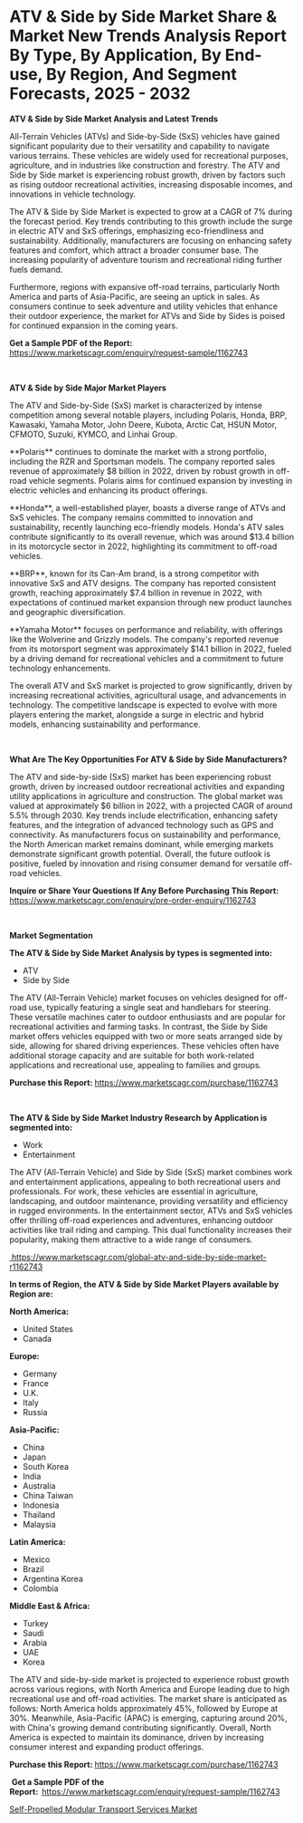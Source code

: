 <p><h1>ATV & Side by Side Market Share & Market New Trends Analysis Report By Type, By Application, By End-use, By Region, And Segment Forecasts, 2025 - 2032</h1></p><p><strong>ATV & Side by Side Market Analysis and Latest Trends</strong></p>
<p><p>All-Terrain Vehicles (ATVs) and Side-by-Side (SxS) vehicles have gained significant popularity due to their versatility and capability to navigate various terrains. These vehicles are widely used for recreational purposes, agriculture, and in industries like construction and forestry. The ATV and Side by Side market is experiencing robust growth, driven by factors such as rising outdoor recreational activities, increasing disposable incomes, and innovations in vehicle technology.</p><p>The ATV & Side by Side Market is expected to grow at a CAGR of 7% during the forecast period. Key trends contributing to this growth include the surge in electric ATV and SxS offerings, emphasizing eco-friendliness and sustainability. Additionally, manufacturers are focusing on enhancing safety features and comfort, which attract a broader consumer base. The increasing popularity of adventure tourism and recreational riding further fuels demand.</p><p>Furthermore, regions with expansive off-road terrains, particularly North America and parts of Asia-Pacific, are seeing an uptick in sales. As consumers continue to seek adventure and utility vehicles that enhance their outdoor experience, the market for ATVs and Side by Sides is poised for continued expansion in the coming years.</p></p>
<p><strong>Get a Sample PDF of the Report:&nbsp;</strong> <a href="https://www.marketscagr.com/enquiry/request-sample/1162743?utm_campaign=3509&utm_medium=2&utm_source=Github&utm_content=ia&utm_term=24032025&utm_id=atv-side-by-side">https://www.marketscagr.com/enquiry/request-sample/1162743</a></p>
<p>&nbsp;</p>
<p><strong>ATV & Side by Side Major Market Players</strong></p>
<p><p>The ATV and Side-by-Side (SxS) market is characterized by intense competition among several notable players, including Polaris, Honda, BRP, Kawasaki, Yamaha Motor, John Deere, Kubota, Arctic Cat, HSUN Motor, CFMOTO, Suzuki, KYMCO, and Linhai Group. </p><p>**Polaris** continues to dominate the market with a strong portfolio, including the RZR and Sportsman models. The company reported sales revenue of approximately $8 billion in 2022, driven by robust growth in off-road vehicle segments. Polaris aims for continued expansion by investing in electric vehicles and enhancing its product offerings.</p><p>**Honda**, a well-established player, boasts a diverse range of ATVs and SxS vehicles. The company remains committed to innovation and sustainability, recently launching eco-friendly models. Honda's ATV sales contribute significantly to its overall revenue, which was around $13.4 billion in its motorcycle sector in 2022, highlighting its commitment to off-road vehicles.</p><p>**BRP**, known for its Can-Am brand, is a strong competitor with innovative SxS and ATV designs. The company has reported consistent growth, reaching approximately $7.4 billion in revenue in 2022, with expectations of continued market expansion through new product launches and geographic diversification.</p><p>**Yamaha Motor** focuses on performance and reliability, with offerings like the Wolverine and Grizzly models. The company's reported revenue from its motorsport segment was approximately $14.1 billion in 2022, fueled by a driving demand for recreational vehicles and a commitment to future technology enhancements.</p><p>The overall ATV and SxS market is projected to grow significantly, driven by increasing recreational activities, agricultural usage, and advancements in technology. The competitive landscape is expected to evolve with more players entering the market, alongside a surge in electric and hybrid models, enhancing sustainability and performance.</p></p>
<p>&nbsp;</p>
<p><strong>What Are The Key Opportunities For ATV & Side by Side Manufacturers?</strong></p>
<p><p>The ATV and side-by-side (SxS) market has been experiencing robust growth, driven by increased outdoor recreational activities and expanding utility applications in agriculture and construction. The global market was valued at approximately $6 billion in 2022, with a projected CAGR of around 5.5% through 2030. Key trends include electrification, enhancing safety features, and the integration of advanced technology such as GPS and connectivity. As manufacturers focus on sustainability and performance, the North American market remains dominant, while emerging markets demonstrate significant growth potential. Overall, the future outlook is positive, fueled by innovation and rising consumer demand for versatile off-road vehicles.</p></p>
<p><strong>Inquire or Share Your Questions If Any Before Purchasing This Report:</strong> <a href="https://www.marketscagr.com/enquiry/pre-order-enquiry/1162743?utm_campaign=3509&utm_medium=2&utm_source=Github&utm_content=ia&utm_term=24032025&utm_id=atv-side-by-side">https://www.marketscagr.com/enquiry/pre-order-enquiry/1162743</a></p>
<p>&nbsp;</p>
<p><strong>Market Segmentation</strong></p>
<p><strong>The ATV & Side by Side Market Analysis by types is segmented into:</strong></p>
<p><ul><li>ATV</li><li>Side by Side</li></ul></p>
<p><p>The ATV (All-Terrain Vehicle) market focuses on vehicles designed for off-road use, typically featuring a single seat and handlebars for steering. These versatile machines cater to outdoor enthusiasts and are popular for recreational activities and farming tasks. In contrast, the Side by Side market offers vehicles equipped with two or more seats arranged side by side, allowing for shared driving experiences. These vehicles often have additional storage capacity and are suitable for both work-related applications and recreational use, appealing to families and groups.</p></p>
<p><strong>Purchase this Report:&nbsp;</strong><a href="https://www.marketscagr.com/purchase/1162743?utm_campaign=3509&utm_medium=2&utm_source=Github&utm_content=ia&utm_term=24032025&utm_id=atv-side-by-side">https://www.marketscagr.com/purchase/1162743</a></p>
<p>&nbsp;</p>
<p><strong>The ATV & Side by Side Market Industry Research by Application is segmented into:</strong></p>
<p><ul><li>Work</li><li>Entertainment</li></ul></p>
<p><p>The ATV (All-Terrain Vehicle) and Side by Side (SxS) market combines work and entertainment applications, appealing to both recreational users and professionals. For work, these vehicles are essential in agriculture, landscaping, and outdoor maintenance, providing versatility and efficiency in rugged environments. In the entertainment sector, ATVs and SxS vehicles offer thrilling off-road experiences and adventures, enhancing outdoor activities like trail riding and camping. This dual functionality increases their popularity, making them attractive to a wide range of consumers.</p></p>
<p><a href="https://www.marketscagr.com/global-atv-and-side-by-side-market-r1162743?utm_campaign=3509&utm_medium=2&utm_source=Github&utm_content=ia&utm_term=24032025&utm_id=atv-side-by-side">&nbsp;https://www.marketscagr.com/global-atv-and-side-by-side-market-r1162743</a></p>
<p><strong>In terms of Region, the ATV & Side by Side Market Players available by Region are:</strong></p>
<p>
    <p> <strong> North America: </strong>
        <ul>
            <li>United States</li>
            <li>Canada</li>
        </ul>
        </p> 
    <p> <strong> Europe: </strong>
        <ul>
            <li>Germany</li>
            <li>France</li>
            <li>U.K.</li>
            <li>Italy</li>
            <li>Russia</li>
        </ul>
        </p> 
    <p> <strong> Asia-Pacific: </strong>
        <ul>
            <li>China</li>
            <li>Japan</li>
            <li>South Korea</li>
            <li>India</li>
            <li>Australia</li>
            <li>China Taiwan</li>
            <li>Indonesia</li>
            <li>Thailand</li>
            <li>Malaysia</li>
        </ul>
        </p> 
    <p> <strong> Latin America: </strong>
        <ul>
            <li>Mexico</li>
            <li>Brazil</li>
            <li>Argentina Korea</li>
            <li>Colombia</li>
        </ul>
        </p> 
    <p> <strong> Middle East & Africa: </strong>
        <ul>
            <li>Turkey</li>
            <li>Saudi</li>
            <li>Arabia</li>
            <li>UAE</li>
            <li>Korea</li>
        </ul>
    </p>
    </p>
<p><p>The ATV and side-by-side market is projected to experience robust growth across various regions, with North America and Europe leading due to high recreational use and off-road activities. The market share is anticipated as follows: North America holds approximately 45%, followed by Europe at 30%. Meanwhile, Asia-Pacific (APAC) is emerging, capturing around 20%, with China's growing demand contributing significantly. Overall, North America is expected to maintain its dominance, driven by increasing consumer interest and expanding product offerings.</p></p>
<p><strong>Purchase this Report: </strong><a href="https://www.marketscagr.com/purchase/1162743?utm_campaign=3509&utm_medium=2&utm_source=Github&utm_content=ia&utm_term=24032025&utm_id=atv-side-by-side">https://www.marketscagr.com/purchase/1162743</a></p>
<p>&nbsp;<strong>Get a Sample PDF of the Report:&nbsp;&nbsp;</strong><a href="https://www.marketscagr.com/enquiry/request-sample/1162743?utm_campaign=3509&utm_medium=2&utm_source=Github&utm_content=ia&utm_term=24032025&utm_id=atv-side-by-side">https://www.marketscagr.com/enquiry/request-sample/1162743</a></p>
<p><strong></strong></p>
<p><p><a href="https://github.com/siertnamba7u/Market-Research-Report-List-1/blob/main/self-propelled-modular-transport-services-market.md?utm_campaign=3509&utm_medium=2&utm_source=Github&utm_content=ia&utm_term=24032025&utm_id=atv-side-by-side">Self-Propelled Modular Transport Services Market</a></p></p>